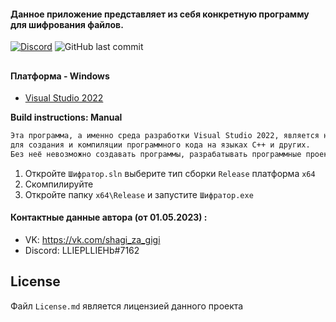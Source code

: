 #### Данное приложение представляет из себя конкретную программу для шифрования файлов.

[![Discord](https://img.shields.io/discord/1075519000534057020?label=discord&logo=discord)](https://discord.gg/aDqbVtJ3Kj)
![GitHub last commit](https://img.shields.io/github/last-commit/multimaks2/FileShield)
##

#### Платформа - Windows

- [Visual Studio 2022](https://visualstudio.microsoft.com/vs/)

**Build instructions: Manual**
```sh
Эта программа, а именно среда разработки Visual Studio 2022, является необходимым инструментом 
для создания и компиляции программного кода на языках C++ и других.
Без неё невозможно создавать программы, разрабатывать программные проекты и решать задачи в области компьютерного программирования.
```

1. Откройте `Шифратор.sln` выберите тип сборки `Release` платформа `x64`
2. Скомпилируйте
3. Откройте папку `x64\Release` и запустите `Шифратор.exe`


#### Контактные данные автора (от 01.05.2023) :
- VK: https://vk.com/shagi_za_gigi
- Discord: LLIEPLLIEHb#7162 

## License

Файл `License.md` является лицензией данного проекта
